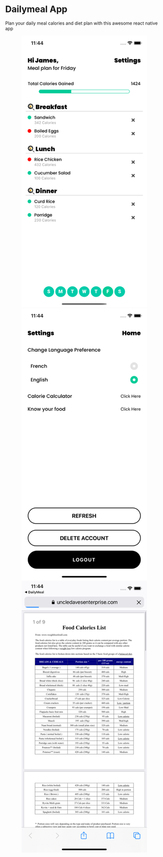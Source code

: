 # Dailymeal App
Plan your daily meal calories and diet plan with this awesome react native app

<div align="center">
    <img src="./assets/dashboard.png" width="400px"</img>
    <img src="./assets/settings.png" width="400px"</img>
    <img src="./assets/pdf.png" width="400px"</img>
</div>
